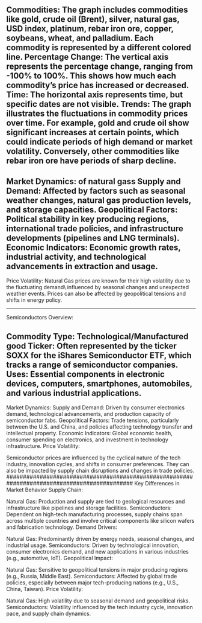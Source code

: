 Commodities: The graph includes commodities like gold, crude oil (Brent), silver, natural gas, USD index, platinum, rebar iron ore, copper, soybeans, wheat, and palladium. Each commodity is represented by a different colored line.
Percentage Change: The vertical axis represents the percentage change, ranging from -100% to 100%. This shows how much each commodity’s price has increased or decreased.
Time: The horizontal axis represents time, but specific dates are not visible.
Trends: The graph illustrates the fluctuations in commodity prices over time. For example, gold and crude oil show significant increases at certain points, which could indicate periods of high demand or market volatility. Conversely, other commodities like rebar iron ore have periods of sharp decline.
------------------------------------------------------------------------------------
Market Dynamics: of natural gass
Supply and Demand: Affected by factors such as seasonal weather changes, natural gas production levels, and storage capacities.
Geopolitical Factors: Political stability in key producing regions, international trade policies, and infrastructure developments (pipelines and LNG terminals).
Economic Indicators: Economic growth rates, industrial activity, and technological advancements in extraction and usage.
--------------------------------------------------------------------------------------
Price Volatility:
Natural Gas prices are known for their high volatility due to the fluctuating demand\\
influenced by seasonal changes and unexpected weather events. Prices can also be affected by geopolitical tensions and shifts in energy policy.

________________________________________________________________________________________
Semiconductors
Overview:

Commodity Type: Technological/Manufactured good
Ticker: Often represented by the ticker SOXX for the iShares Semiconductor ETF, which tracks a range of semiconductor companies.
Uses: Essential components in electronic devices, computers, smartphones, automobiles, and various industrial applications.
-------------------------------------------------------------------------------------------
Market Dynamics:
Supply and Demand: Driven by consumer electronics demand, technological advancements, and production capacity of semiconductor fabs.
Geopolitical Factors: Trade tensions, particularly between the U.S. and China, and policies affecting technology transfer and intellectual property.
Economic Indicators: Global economic health, consumer spending on electronics, and investment in technology infrastructure.
Price Volatility:

Semiconductor prices are influenced by the cyclical nature of the tech industry, innovation cycles, and shifts in consumer preferences. They can also be impacted by supply chain disruptions and changes in trade policies.
##############################################################################################
Key Differences in Market Behavior
Supply Chain:

Natural Gas: Production and supply are tied to geological resources and infrastructure like pipelines and storage facilities.
Semiconductors: Dependent on high-tech manufacturing processes, supply chains span across multiple countries and involve critical components like silicon wafers and fabrication technology.
Demand Drivers:

Natural Gas: Predominantly driven by energy needs, seasonal changes, and industrial usage.
Semiconductors: Driven by technological innovation, consumer electronics demand, and new applications in various industries (e.g., automotive, IoT).
Geopolitical Impact:

Natural Gas: Sensitive to geopolitical tensions in major producing regions (e.g., Russia, Middle East).
Semiconductors: Affected by global trade policies, especially between major tech-producing nations (e.g., U.S., China, Taiwan).
Price Volatility:

Natural Gas: High volatility due to seasonal demand and geopolitical risks.
Semiconductors: Volatility influenced by the tech industry cycle, innovation pace, and supply chain dynamics.
